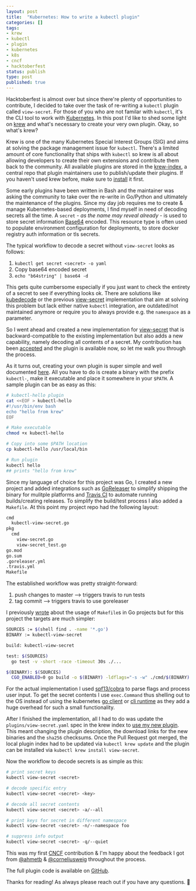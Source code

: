 ```yaml
---
layout: post
title:  "Kubernetes: How to write a kubectl plugin"
categories: []
tags:
- krew
- kubectl
- plugin
- kubernetes
- k8s
- cncf
- hacktoberfest
status: publish
type: post
published: true
---
```

Hacktoberfest is almost over but since there're plenty of opportunities to contribute, I decided to take over the task of re-writing a `kubectl` plugin called `view-secret`.
For those of you who are not familar with `kubectl`, it's the CLI tool to work with [Kubernetes][kubernetes].
In this post I'd like to shed some light on [krew][krew] and what's necessary to create your very own plugin. Okay, so what's krew?

Krew is one of the many Kubernetes Special Interest Groups (SIG) and aims at solving the package management issue for `kubectl`. There's a limited amount of core functionality that ships with `kubectl` so krew is all about allowing developers to create their own extensions and contribute them back to the community. All available plugins are stored in the [krew-index][krew-index], a central repo that plugin maintainers use to publish/update their plugins. If you haven't used krew before, make sure to [install][install] it first.

<!--more-->
Some early plugins have been written in Bash and the maintainer was asking the community to take over the re-write in Go/Python and ultimately the maintenance of the plugins.
Since my day job requires me to create & manage Kubernetes-based deployments, I find myself in need of decoding secrets all the time.
A `secret` - _as the name may reveal already_ - is used to store secret information [Base64][Base64] encoded. This resource type is often used to populate environment configuration for deployments, to store docker registry auth information or tls secrets.

The typical workflow to decode a secret without `view-secret` looks as follows:

  1. `kubectl get secret <secret> -o yaml`
  2. Copy base64 encoded secret
  3. `echo "b64string" | base64 -d`

This gets quite cumbersome especially if you just want to check the entirety of a secret to see if everything looks ok.
There are solutions like [kubedecode][kubedecode] or the previous [view-secret][view-secret-old] implementation that aim at solving this problem but lack either native `kubectl` integration, are outdated/not maintained anymore or require you to always provide e.g. the `namespace` as a parameter.

So I went ahead and created a new implementation for [view-secret][view-secret] that is backward-compatible to the existing implementation but also adds a new capability, namely decoding all contents of a secret. My contribution has been [accepted][krew-contrib] and the plugin is available now, so let me walk you through the process.

As it turns out, creating your own plugin is super simple and well documented [here][krew-doc]. All you have to do is create a binary with the prefix `kubectl-`, make it executable and place it somewhere in your `$PATH`. A sample plugin can be as easy as this:

```bash
# kubectl-hello plugin
cat <<EOF > kubectl-hello
#!/usr/bin/env bash
echo "hello from krew"
EOF

# Make executable
chmod +x kubectl-hello

# Copy into some $PATH location
cp kubectl-hello /usr/local/bin

# Run plugin
kubectl hello
## prints "hello from krew"
```

Since my language of choice for this project was Go, I created a new project and added integrations such as [GoReleaser][go-releaser] to simplify shipping the binary for mulitple platforms and [Travis CI][travis-ci] to automate running builds/creating releases. To simplify the build/test process I also added a `Makefile`.
At this point my project repo had the following layout:

```bash
cmd
  kubectl-view-secret.go
pkg
  cmd
    view-secret.go
    view-secret_test.go
go.mod
go.sum
.goreleaser.yml
.travis.yml
Makefile
```

The established workflow was pretty straight-forward:

  1. push changes to master --> triggers travis to run tests
  2. tag commit --> triggers travis to use goreleaser

I previously [wrote][previous] about the usage of `Makefile`s in Go projects but for this project the targets are much simpler:

```bash
SOURCES := $(shell find . -name '*.go')
BINARY := kubectl-view-secret

build: kubectl-view-secret

test: $(SOURCES)
  go test -v -short -race -timeout 30s ./...

$(BINARY): $(SOURCES)
  CGO_ENABLED=0 go build -o $(BINARY) -ldflags="-s -w" ./cmd/$(BINARY).go
```

For the actual implementation I used [spf13/cobra][cobra] to parse flags and process user input. To get the secret contents I use `exec.Command` thus shelling out to the OS instead of using the kubernetes [go client][k8s-client-go] or [cli runtime][k8s-cli-runtime] as they add a huge overhead for such a small functionality.

After I finished the implementation, all I had to do was update the `plugins/view-secret.yaml` spec in the krew index to [use my new plugin][krew-contrib]. This meant changing the plugin description, the download links for the new binaries and the `sha256` checksums. Once the Pull Request got merged, the local plugin index had to be updated via `kubectl krew update` and the plugin can be installed via `kubectl krew install view-secret`.

Now the workflow to decode secrets is as simple as this:

```bash
# print secret keys
kubectl view-secret <secret>

# decode specific entry
kubectl view-secret <secret> <key>

# decode all secret contents
kubectl view-secret <secret> -a/--all

# print keys for secret in different namespace
kubectl view-secret <secret> -n/--namespace foo

# suppress info output
kubectl view-secret <secret> -q/--quiet
```

This was my first [CNCF][cncf] contribution & I'm happy about the feedback I got from [@ahmetb][ahmetb] & [@corneliusweig][corneliusweig] throughout the process.

The full plugin code is available on [GitHub][view-secret].

Thanks for reading! As always please reach out if you have any questions. :wave:

[kubernetes]: https://kubernetes.io
[krew]: https://krew.dev
[krew-index]: https://github.com/kubernetes-sigs/krew-index
[install]: https://github.com/kubernetes-sigs/krew/#installation
[Base64]: https://en.wikipedia.org/wiki/Base64
[kubedecode]: https://github.com/mveritym/kubedecode
[view-secret-old]: https://github.com/ahmetb/kubectl-extras/tree/master/view-secret
[view-secret]: https://github.com/elsesiy/kubectl-view-secret
[krew-contrib]: https://github.com/kubernetes-sigs/krew-index/pull/287
[krew-doc]: https://github.com/kubernetes-sigs/krew/blob/master/docs/DEVELOPER_GUIDE.md
[go-releaser]: https://goreleaser.com/
[travis-ci]: https://travis-ci.com/
[previous]: /blog/containerization-of-golang-applications
[cobra]: https://github.com/spf13/cobra
[k8s-client-go]: https://github.com/kubernetes/client-go
[k8s-cli-runtime]: https://github.com/kubernetes/cli-runtime
[ahmetb]: https://github.com/ahmetb
[corneliusweig]: https://github.com/corneliusweig
[cncf]: https://www.cncf.io/
